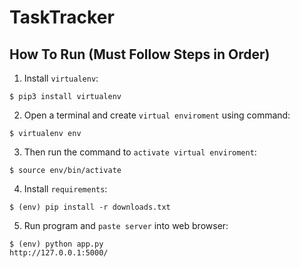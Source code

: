 # TaskTracker

## How To Run (Must Follow Steps in Order)
1. Install `virtualenv`:
```
$ pip3 install virtualenv
```

2. Open a terminal and create `virtual enviroment` using command:
```
$ virtualenv env
```

3. Then run the command to `activate virtual enviroment`:
```
$ source env/bin/activate
```

4. Install `requirements`:
```
$ (env) pip install -r downloads.txt
```

5. Run program and `paste server` into web browser:
```
$ (env) python app.py
http://127.0.0.1:5000/
```

